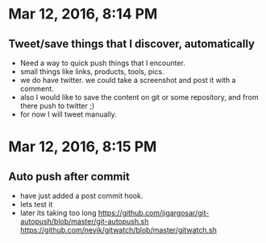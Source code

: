 
# Mar 12, 2016, 8:14 PM

## Tweet/save things that I discover, automatically

* Need a way to quick push things that I encounter.
* small things like links, products, tools, pics. 
* we do have twitter. we could take a screenshot and post it with a comment.
* also I would like to save the content on git or some repository, and from there push to twitter ;)
* for now I will tweet manually.

# Mar 12, 2016, 8:15 PM

## Auto push after commit

* have just added a post commit hook.
* lets test it
* later its taking too long
	https://github.com/jigargosar/git-autopush/blob/master/git-autopush.sh
	https://github.com/nevik/gitwatch/blob/master/gitwatch.sh
 
